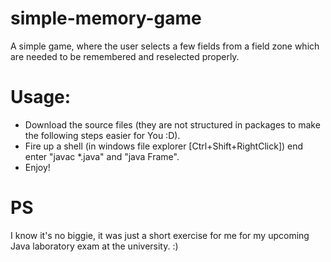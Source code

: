# simple-memory-game
A simple game, where the user selects a few fields from a field zone which are needed to be remembered and reselected properly.

# Usage:
* Download the source files (they are not structured in packages to make the following steps easier for You :D).
* Fire up a shell (in windows file explorer [Ctrl+Shift+RightClick]) end enter "javac *.java" and "java Frame".
* Enjoy! 

# PS
I know it's no biggie, it was just a short exercise for me for my upcoming Java laboratory exam at the university. :)

